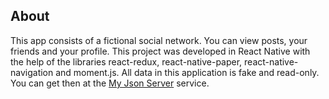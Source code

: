 ## About

This app consists of a fictional social network. You can view posts, your friends and your profile. This project was developed in React Native with the help of the libraries react-redux, react-native-paper, react-native-navigation and moment.js. All data in this application is fake and read-only. You can get then at the [My Json Server](https://my-json-server.typicode.com) service.
